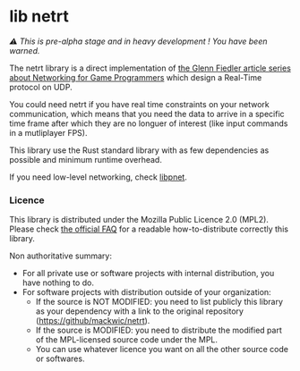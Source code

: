 lib netrt
=========

*⚠️  This is pre-alpha stage and in heavy development ! You have been warned.*

The netrt library is a direct implementation of 
[the Glenn Fiedler article series about Networking for Game Programmers](http://gafferongames.com/networking-for-game-programmers/udp-vs-tcp/)
which design a Real-Time protocol on UDP.

You could need netrt if you have real time constraints on your network
communication, which means that you need the data to arrive in a specific time
frame after which they are no longuer of interest (like input commands in
a mutliplayer FPS).

This library use the Rust standard library with as few dependencies as possible and
minimum runtime overhead.

If you need low-level networking, check [libpnet](https://github.com/libpnet/libpnet/).

### Licence

This library is distributed under the Mozilla Public Licence 2.0 (MPL2). Please
check [the official FAQ](https://www.mozilla.org/en-US/MPL/2.0/FAQ/) for
a readable how-to-distribute correctly this library.

Non authoritative summary:

- For all private use or software projects with internal distribution, you have
  nothing to do.  
- For software projects with distribution outside of your organization:
  - If the source is NOT MODIFIED: you need to list publicly this library as
    your dependency with a link to the original repository ([https://github/mackwic/netrt](https://github/mackwic/netrt)).
  - If the source is MODIFIED: you need to distribute the modified part of the
    MPL-licensed source code under the MPL.
  - You can use whatever licence you want on all the other source code or
    softwares.
